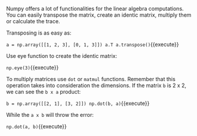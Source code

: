 Numpy offers a lot of functionalities for the linear algebra computations. You can easily transpose the matrix, create an identic matrix, multiply them or calculate the trace.

Transposing is as easy as:

`a = np.array([[1, 2, 3], [0, 1, 3]])
a.T
a.transpose()`{{execute}}

Use eye function to create the identic matrix:

`np.eye(3)`{{execute}}

To multiply matrices use `dot` or `matmul` functions. Remember that this operation takes into consideration the dimensions. If the matrix `b` is 2 x 2, we can see the `b x a` product:

`b = np.array([[2, 1], [3, 2]])
np.dot(b, a)`{{execute}}

While the `a x b` will throw the error:

`np.dot(a, b)`{{execute}}
